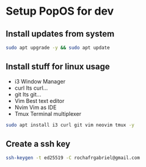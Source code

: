 # Setup PopOS for dev

## Install updates from system
```bash
sudo apt upgrade -y && sudo apt update
```

## Install stuff for linux usage
 - i3 Window Manager
 - curl Its curl...
 - git Its git...
 - Vim Best text editor
 - Nvim Vim as IDE
 - Tmux Terminal multiplexer
```bash
sudo apt install i3 curl git vim neovim tmux -y
```

## Create a ssh key
```bash
ssh-keygen -t ed25519 -C rochafrgabriel@gmail.com
```
